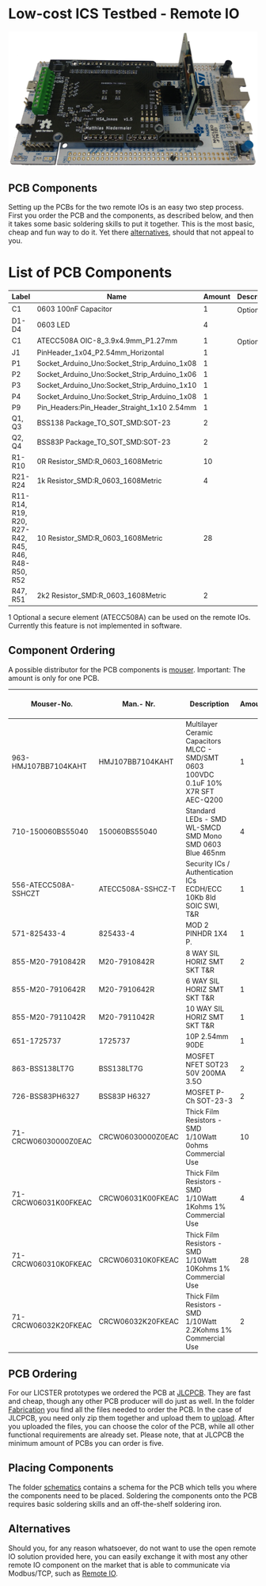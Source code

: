 # Low-cost ICS Testbed - Remote IO

![RemoteIO](../../images/pcb_lowres.png)

## PCB Components

Setting up the PCBs for the two remote IOs is an easy two step process. First you order the PCB and the components, as
described below, and then it takes some basic soldering skills to put it together. This is the most basic, cheap and fun
way to do it. Yet there [alternatives][0.0], should that not appeal to you.

[0.0]: #alternatives

# List of PCB Components

| Label        | Name                                         | Amount | Description           |
|--------------|----------------------------------------------|--------|-----------------------|
C1             | 0603 100nF Capacitor                         | 1      | Optional<sup>[1](#myfootnote1)</sup>              |
D1-D4          | 0603 LED                                     | 4      |                       |
C1             | ATECC508A OIC-8_3.9x4.9mm_P1.27mm	          | 1      | Optional<sup>[1](#myfootnote1)</sup>              |
J1             | PinHeader_1x04_P2.54mm_Horizontal            | 1      |                       |
P1             | Socket_Arduino_Uno:Socket_Strip_Arduino_1x08 | 1      |                       |
P2             | Socket_Arduino_Uno:Socket_Strip_Arduino_1x06 | 1      |                       |
P3             | Socket_Arduino_Uno:Socket_Strip_Arduino_1x10 | 1      |                       |
P4             | Socket_Arduino_Uno:Socket_Strip_Arduino_1x08 | 1      |                       |
P9	       | Pin_Headers:Pin_Header_Straight_1x10 2.54mm  | 1      |                       |
Q1, Q3         | BSS138 Package_TO_SOT_SMD:SOT-23             | 2      |                       |
Q2, Q4         | BSS83P Package_TO_SOT_SMD:SOT-23             | 2      |                       |
R1-R10         | 0R Resistor_SMD:R_0603_1608Metric            | 10     |                       |
R21-R24        | 1k Resistor_SMD:R_0603_1608Metric            | 4      |                       |
R11-R14, R19, R20, R27-R42, R45, R46, R48-R50, R52 | 10 Resistor_SMD:R_0603_1608Metric | 28  | |
R47, R51       | 2k2 Resistor_SMD:R_0603_1608Metric           | 2      |                       |

<a name="myfootnote1">1</a> Optional a secure element (ATECC508A) can be used on the remote IOs.
Currently this feature is not implemented in software.

## Component Ordering

A possible distributor for the PCB components is [mouser](https://mouser.com/).
Important: The amount is only for one PCB.

| Mouser-No.             | Man.- Nr.           | Description                                                                         | Amount | Price (EUR) | Price total: (EUR) |
|------------------------|---------------------|-------------------------------------------------------------------------------------|--------|-------------|--------------------|
| 963-HMJ107BB7104KAHT   | HMJ107BB7104KAHT    | Multilayer Ceramic Capacitors MLCC - SMD/SMT 0603 100VDC 0.1uF 10% X7R SFT AEC-Q200 | 1      | 0,09 €      | 0,09 €             |
| 710-150060BS55040      | 150060BS55040       | Standard LEDs - SMD WL-SMCD SMD Mono SMD 0603 Blue 465nm                            | 4      | 0,153 €     | 0,61 €             |
| 556-ATECC508A-SSHCZT	 | ATECC508A-SSHCZ-T   | Security ICs / Authentication ICs ECDH/ECC 10Kb 8ld SOIC SWI, T&R                   | 1      | 0,675 €     | 0,68 €             |
| 571-825433-4           | 825433-4            | MOD 2 PINHDR 1X4 P.	                                                             | 1      | 0,729 €     | 0,73 €             |
| 855-M20-7910842R       | M20-7910842R        | 8 WAY SIL HORIZ SMT SKT T&R                                                         | 2      | 1,06 €      | 2,12 €             |
| 855-M20-7910642R       | M20-7910642R        | 6 WAY SIL HORIZ SMT SKT T&R                                                         | 1      | 0,891 €     | 0,89 €             |
| 855-M20-7911042R       | M20-7911042R        | 10 WAY SIL HORIZ SMT SKT T&R                                                         | 1      | 1,26 €      | 1,26 €             |
| 651-1725737            | 1725737             | 10P 2.54mm 90DE                                                                     | 1      | 7,11 €      | 7,11 €             | 
| 863-BSS138LT7G         | BSS138LT7G          | MOSFET NFET SOT23 50V 200MA 3.5O                                                    | 2      | 0,225 €     | 0,45 €             |
| 726-BSS83PH6327        | BSS83P H6327        | MOSFET P-Ch SOT-23-3                                                                | 2      | 0,378 €     | 0,76 €             |
| 71-CRCW06030000Z0EAC   | CRCW06030000Z0EAC   | Thick Film Resistors - SMD 1/10Watt 0ohms Commercial Use                            | 10     | 0,025 €     | 0,25 €             |
| 71-CRCW06031K00FKEAC   | CRCW06031K00FKEAC   | Thick Film Resistors - SMD 1/10Watt 1Kohms 1% Commercial Use                        | 4      | 0,09 €      | 0,36 €             |
| 71-CRCW060310K0FKEAC   | CRCW060310K0FKEAC   | Thick Film Resistors - SMD 1/10Watt 10Kohms 1% Commercial Use                       | 28     | 0,054 €     | 1,51 €             |
| 71-CRCW06032K20FKEAC   | CRCW06032K20FKEAC   | Thick Film Resistors - SMD 1/10Watt 2.2Kohms 1% Commercial Use                      | 2      | 0,09 €      | 0,18 €             |



## PCB Ordering

For our LICSTER prototypes we ordered the PCB at [JLCPCB][1.0]. They are fast and cheap, though any
other PCB producer will do just as well. In the folder [Fabrication][1.1] you find all the files
needed to order the PCB. In the case of JLCPCB, you need only zip them together and upload them to [upload][1.2].
After you uploaded the files, you can choose the color of the PCB, while all other functional requirements are already
set. Please note, that at JLCPCB the minimum amount of PCBs you can order is five.

[1.0]: https://jlcpcb.com/
[1.1]: hardware/Fabrication
[1.2]: https://jlcpcb.com/quote#/?orderType=1&stencilWidth=100&stencilLength=100&stencilCounts=5&stencilLayer=2&stencilPly=1.6&steelmeshSellingPriceRecordNum=A8256537-5522-491C-965C-646F5842AEC9&purchaseNumber=
## Placing Components

The folder [schematics][2.0] contains a schema for the PCB which tells you where the components need to
be placed. Soldering the components onto the PCB requires basic soldering skills and an off-the-shelf soldering iron.

[2.0]: ./hardware/Schematic

## Alternatives

Should you, for any reason whatsoever, do not want to use the open remote IO solution provided here, you can easily exchange
it with most any other remote IO component on the market that is able to communicate via Modbus/TCP, such as [Remote IO][3.0].

[3.0]: https://amzn.to/2B4KCLH

